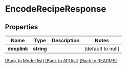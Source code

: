 # EncodeRecipeResponse

## Properties
Name | Type | Description | Notes
------------ | ------------- | ------------- | -------------
**deeplink** | **string** |  | [default to null]

[[Back to Model list]](../README.md#documentation-for-models) [[Back to API list]](../README.md#documentation-for-api-endpoints) [[Back to README]](../README.md)


